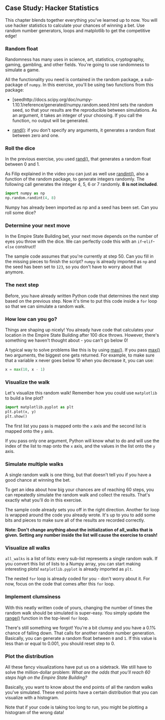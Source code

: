 ## Case Study: Hacker Statistics
This chapter blends together everything you've learned up to now. You will use hacker statistics to calculate your chances of winning a bet. Use random number generators, loops and matplotlib to get the competitive edge!

### Random float
Randomness has many uses in science, art, statistics, cryptography, gaming, gambling, and other fields. You're going to use randomness to simulate a game.

All the functionality you need is contained in the random package, a sub-package of `numpy`. In this exercise, you'll be using two functions from this package:

* [seedhttp://docs.scipy.org/doc/numpy-1.10.1/reference/generated/numpy.random.seed.html sets the random seed, so that your results are the reproducible between simulations. As an argument, it takes an integer of your choosing. If you call the function, no output will be generated.

* [rand()](http://docs.scipy.org/doc/numpy-1.10.1/reference/generated/numpy.random.seed.html): if you don't specify any arguments, it generates a random float between zero and one.

### Roll the dice
In the previous exercise, you used [rand()](http://docs.scipy.org/doc/numpy-1.10.1/reference/generated/numpy.random.rand.html), that generates a random float between 0 and 1.

As Filip explained in the video you can just as well use [randint()](http://docs.scipy.org/doc/numpy-1.10.1/reference/generated/numpy.random.randint.html), also a function of the random package, to generate integers randomly. The following call generates the integer 4, 5, 6 or 7 randomly. **8 is not included**.

```python
import numpy as np
np.random.randint(4, 8)
```

Numpy has already been imported as np and a seed has been set. Can you roll some dice?

### Determine your next move
In the Empire State Building bet, your next move depends on the number of eyes you throw with the dice. We can perfectly code this with an `if`-`elif`-`else` construct!

The sample code assumes that you're currently at step 50. Can you fill in the missing pieces to finish the script? `numpy` is already imported as `np` and the seed has been set to `123`, so you don't have to worry about that anymore.

### The next step
Before, you have already written Python code that determines the next step based on the previous step. Now it's time to put this code inside a `for` loop so that we can simulate a random walk.

### How low can you go?
Things are shaping up nicely! You already have code that calculates your location in the Empire State Building after 100 dice throws. However, there's something we haven't thought about - you can't go below 0!

A typical way to solve problems like this is by using [max()](https://docs.python.org/3/library/functions.html#max). If you pass [max()](https://docs.python.org/3/library/functions.html#max) two arguments, the biggest one gets returned. For example, to make sure that a variable x never goes below 10 when you decrease it, you can use:

```python
x = max(10, x - 1)
```

### Visualize the walk
Let's visualize this random walk! Remember how you could use `matplotlib` to build a line plot?

```python
import matplotlib.pyplot as plt
plt.plot(x, y)
plt.show()
```

The first list you pass is mapped onto the `x` axis and the second list is mapped onto the `y` axis.

If you pass only one argument, Python will know what to do and will use the index of the list to map onto the `x` axis, and the values in the list onto the `y` axis.

### Simulate multiple walks
A single random walk is one thing, but that doesn't tell you if you have a good chance at winning the bet.

To get an idea about how big your chances are of reaching 60 steps, you can repeatedly simulate the random walk and collect the results. That's exactly what you'll do in this exercise.

The sample code already sets you off in the right direction. Another for loop is wrapped around the code you already wrote. It's up to you to add some bits and pieces to make sure all of the results are recorded correctly.

**Note: Don't change anything about the initialization of all_walks that is given. Setting any number inside the list will cause the exercise to crash!**

### Visualize all walks
`all_walks` is a list of lists: every sub-list represents a single random walk. If you convert this list of lists to a Numpy array, you can start making interesting plots! `matplotlib.pyplot` is already imported as `plt`.

The nested `for` loop is already coded for you - don't worry about it. For now, focus on the code that comes after this `for` loop.

### Implement clumsiness
With this neatly written code of yours, changing the number of times the random walk should be simulated is super-easy. You simply update the [range()](https://docs.python.org/3/library/functions.html#func-range) function in the top-level `for` loop.

There's still something we forgot! You're a bit clumsy and you have a 0.1% chance of falling down. That calls for another random number generation. Basically, you can generate a random float between `0` and `1`. If this value is less than or equal to 0.001, you should reset step to 0.

### Plot the distribution
All these fancy visualizations have put us on a sidetrack. We still have to solve the million-dollar problem: *What are the odds that you'll reach 60 steps high on the Empire State Building?*

Basically, you want to know about the end points of all the random walks you've simulated. These end points have a certain distribution that you can visualize with a histogram.

Note that if your code is taking too long to run, you might be plotting a histogram of the wrong data!
